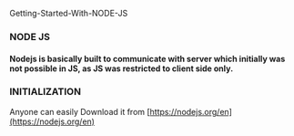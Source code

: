  Getting-Started-With-NODE-JS

### NODE JS

#### Nodejs is basically built to communicate with server which initially was not possible in JS, as JS was restricted to client side only.

### INITIALIZATION

 Anyone can easily Download it from [https://nodejs.org/en](https://nodejs.org/en)

